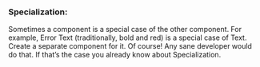 ### Specialization:
Sometimes a component is a special case of the other component. For example, Error Text (traditionally, bold and red) is a special case of Text.
Create a separate component for it. Of course! Any sane developer would do that. If that’s the case you already know about Specialization.